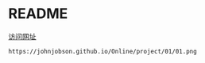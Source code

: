 # README

[访问网址](https://johnjobson.github.io/Online/project/01/01.png)

```
https://johnjobson.github.io/Online/project/01/01.png
```



